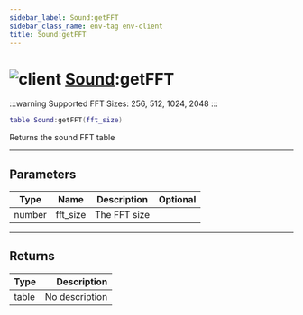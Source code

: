```yaml
---
sidebar_label: Sound:getFFT
sidebar_class_name: env-tag env-client
title: Sound:getFFT
---
```


# <img src='/img/wiki/client.png' alt='client' data-tag='env-tag' /> [Sound](../sound/README.md):getFFT

:::warning
Supported FFT Sizes: 256, 512, 1024, 2048
:::


```lua
table Sound:getFFT(fft_size)
```

Returns the sound FFT table<br/>

-----------------
## Parameters

| Type   | Name | Description | Optional |
| ------ | ---- | ----------- | -------: |
| number | fft_size | The FFT size |   |

-----------------
## Returns

| Type   | Description |
| ------ | ----------: |
| table | No description |
